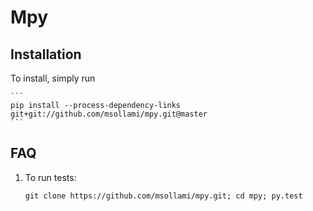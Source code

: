 # Mpy

## Installation

To install, simply run

    ```
    pip install --process-dependency-links git+git://github.com/msollami/mpy.git@master
    ```

## FAQ

1. To run tests:

    ```
    git clone https://github.com/msollami/mpy.git; cd mpy; py.test
    ```

